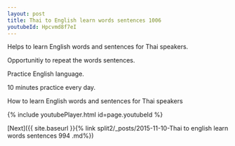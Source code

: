 ```yaml
---
layout: post
title: Thai to English learn words sentences 1006 
youtubeId: Hpcvmd8f7eI
---
```

 
 
Helps to learn English words and sentences for Thai speakers.

Opportunitiy to repeat the words sentences. 

Practice English language. 
 
10 minutes practice every day. 
 
How to learn English words and sentences for Thai speakers 
 
{% include youtubePlayer.html id=page.youtubeId %}
 
 
[Next]({{ site.baseurl }}{% link  split2/_posts/2015-11-10-Thai to english learn words sentences 994 .md%})
 
